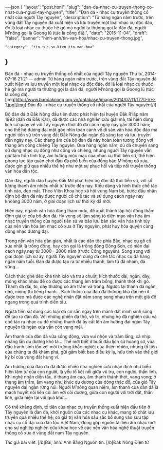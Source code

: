 ---json
{
    "layout": "post.html",
    "slug": "dan-da-nhac-cu-truyen-thong-co-nhat-cua-nguoi-tay-nguyen",
    "title": "Đàn đá - nhạc cụ truyền thống cổ nhất của người Tây nguyên",
    "description": "Từ hàng ngàn năm trước, trên vùng đất Tây nguyên đã xuất hiện và lưu truyền một loại nhạc cụ độc đáo, đó là loại nhạc cụ thuộc hệ gõ mà người ta thường gọi là đàn đá, người M’nông gọi là Goong lǔ (tức là cồng đá).",
    "date": "2015-11-04",
    "draft": "false",
    "banner": "hinh-anh/tin-van-hoa/nhac-cu-truyen-thong.jpg",
    


    "category": "tin-tuc-su-kien.tin-van-hoa"
}
---
Đàn đá - nhạc cụ truyền thống cổ nhất của người Tây nguyên
Thứ tư, 2014-07-16 21:21 — admin
Từ hàng ngàn năm trước, trên vùng đất Tây nguyên đã xuất hiện và lưu truyền một loại nhạc cụ độc đáo, đó là loại nhạc cụ thuộc hệ gõ mà người ta thường gọi là đàn đá, người M’nông gọi là Goong lǔ (tức là cồng đá).
[img]http://www.baodaknong.org.vn/database/image/2014/07/11/1770-VH-1.jpg[/img]
Đàn đá - nhạc cụ truyền thống cổ nhất của người Tây nguyên[/i]

Bộ đàn đá ở Đắk Nông đầu tiên được phát hiện tại huyện Đắk R’lấp năm 1993 (đàn đá Đắk Kar), đã được các nhà nghiên cứu giải mã, tái hiện dòng lịch sử quay về với Tây nguyên thời đồ đá cách ngày nay gần 3000 năm; cho thế hệ đương đại một góc nhìn toàn cảnh về di sản văn hóa độc đáo mà người tiền sử trên vùng đất Đắk Nông đại ngàn đã sáng tạo và lưu truyền đến ngày nay.
Các thang âm của bộ đàn đá này hoàn toàn tương đồng với thang âm cồng chiêng Tây nguyên. Qua hàng ngàn năm, dù đã chuyển sang sử dụng nhạc cụ đồng như cồng và chiêng, nhưng người Tây nguyên vẫn giữ tâm hồn tinh túy, âm hưởng mộc mạc của nhạc cụ thời tiền sử, thể hiện phong tục tập quán chơi đàn đá phổ biến của đồng bào M’nông cổ xưa, được gìn giữ qua nhiều thế hệ như một sự phục hồi và tiếp nối truyền thống văn hóa dân tộc.

Gần đây, người dân huyện Đắk Mil phát hiện bộ đàn đá thời tiền sử, với số lượng thanh âm nhiều nhất từ trước đến nay. Kiểu dáng và hình thức chế tác tinh xảo, đẹp mắt. Theo Viện Khoa học xã hội vùng Nam bộ, bước đầu nhận định bộ đàn đá này được người cổ chế tác và sử dụng cách ngày nay khoảng 3000 năm, ở giai đoạn lịch sử thời kỳ đá mới.

Hiện nay, ngành văn hóa đang tham mưu, đề xuất thành lập hội đồng thẩm định giá trị của bộ đàn đá. Hy vọng sẽ làm sáng tỏ diện mạo văn hóa âm nhạc truyền thống của người tiền sử và bảo lưu bản sắc văn hóa tinh túy của nền văn hóa âm nhạc cổ xưa ở Tây nguyên, phát huy hòa quyện cùng dòng nhạc đương đại.

Trong nền văn hóa dân gian, nhất là các dân tộc phía Bắc, nhạc cụ gõ cổ xưa nhất là trống đồng, hay còn gọi là trống đồng Đông Sơn, có niên đại cách ngày nay từ 3000 - 2000 năm (trước Công nguyên). Song song với giai đoạn lịch sử ấy, người Tây nguyên cũng đã chế tác nhạc cụ đá hàng ngàn năm tuổi. Đàn đá được tạo ra từ nhiều thanh, làm từ đá nham, đá sừng...

Cách thức ghè đẽo khá tinh xảo và trau chuốt; kích thước dài, ngắn, dày, mỏng khác nhau để có được các thang âm trầm bổng, thánh thót khi gõ. Thanh đá dài, to, dày thường có âm trầm và trong. Ngược lại thanh đá ngắn, nhỏ, mỏng thì tiếng thanh... Kích thước của đàn đá thường khá dài nên ít được treo mà được các nghệ nhân đặt nằm song song nhau trên một giá đỡ ngang trong quá trình diễn tấu.

Người tiền sử dùng các loại đá có sẵn ngay trên mảnh đất mình sinh sống để tạo ra đàn đá. Với những phiến đá thô, vô tri, nhưng họ đã nghiên cứu và chế tác ra nhạc cụ để những thanh đá ấy cất lên âm hưởng đại ngàn Tây nguyên từ ngàn xưa vẫn còn vang mãi.

Âm thanh của đàn đá vừa sống động, vừa vui nhộn và trầm lắng, cả nhịp nhàng lẫn du dương khó tả... Thế mới biết ở buổi đầu lịch sử hoang sơ, vừa đấu tranh sinh tồn với môi trường khắc nghiệt của thiên nhiên, nhưng tổ tiên của chúng ta đã khám phá, gửi gắm biết bao điều kỳ lạ, hữu tình vào thế giới kỳ bí của vùng đất hùng vĩ.

Âm hưởng của đàn đá đã được nhiều nhà nghiên cứu nhận định như biểu hiện tâm tư của con người, là yếu tố kết nối giữa vũ trụ, con người, thần linh. Khi nghệ nhân diễn tấu, ở thang âm cao, âm thanh thánh thót, vang vọng; ở thang âm trầm, âm vang như khúc du dương của dòng thác đổ, của gió Tây nguyên đại ngàn rừng núi. Người M’nông quan niệm, âm thanh của đàn đá là mạch huyết nối liền cõi âm với cõi dương, giữa con người với trời đất, thần linh, giữa hiện tại với quá khứ....

Có thể khẳng định, tổ tiên của nhạc cụ truyền thống xuất hiện đầu tiên ở Tây nguyên là đàn đá, khởi nguồn của các nhạc cụ khác, mang tố chất lưu truyền qua nhiều thế hệ; có giá trị văn hóa sâu sắc bổ sung vào sưu tập nhạc cụ cổ đại của dân tộc Việt Nam, đóng góp nguồn tài liệu âm nhạc mới cho sự nghiệp nghiên cứu khoa học về các nền văn hóa nghệ thuật truyền thống cổ xưa ở vùng đất nam Tây nguyên.

Tác giả bài viết: [/b]Bài, ảnh: Anh Bằng
Nguồn tin: [/b]Đăk Nông Điện tử